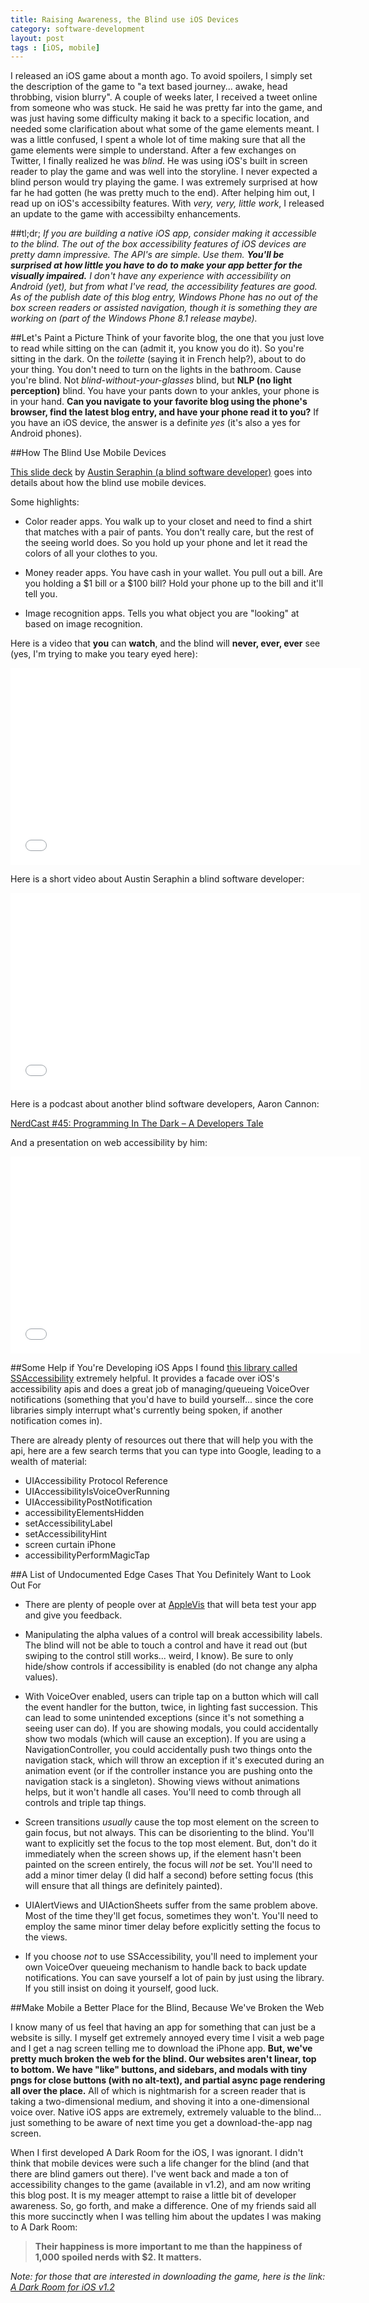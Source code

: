```yaml
---
title: Raising Awareness, the Blind use iOS Devices
category: software-development
layout: post
tags : [iOS, mobile]
---
```


I released an iOS game about a month ago. To avoid spoilers, I simply set the description of the game to "a text based journey... awake, head throbbing, vision blurry". A couple of weeks later, I received a tweet online from someone who was stuck. He said he was pretty far into the game, and was just having some difficulty making it back to a specific location, and needed some clarification about what some of the game elements meant. I was a little confused, I spent a whole lot of time making sure that all the game elements were simple to understand. After a few exchanges on Twitter, I finally realized he was _blind_. He was using iOS's built in screen reader to play the game and was well into the storyline. I never expected a blind person would try playing the game. I was extremely surprised at how far he had gotten (he was pretty much to the end). After helping him out, I read up on iOS's accessibilty features. With _very, very, little work_, I released an update to the game with accessibilty enhancements.

##tl;dr;
_If you are building a native iOS app, consider making it accessible to the blind. The out of the box accessibility features of iOS devices are pretty damn impressive. The API's are simple. Use them. **You'll be surprised at how little you have to do to make your app better for the visually impaired.** I don't have any experience with accessibility on Android (yet), but from what I've read, the accessibility features are good. As of the publish date of this blog entry, Windows Phone has no out of the box screen readers or assisted navigation, though it is something they are working on (part of the Windows Phone 8.1 release maybe)._

##Let's Paint a Picture
Think of your favorite blog, the one that you just love to read while sitting on the can (admit it, you know you do it). So you're sitting in the dark. On the _toilette_ (saying it in French help?), about to do your thing. You don't need to turn on the lights in the bathroom. Cause you're blind. Not _blind-without-your-glasses_ blind, but **NLP (no light perception)** blind. You have your pants down to your ankles, your phone is in your hand. **Can you navigate to your favorite blog using the phone's browser, find the latest blog entry, and have your phone read it to you?** If you have an iOS device, the answer is a definite _yes_ (it's also a yes for Android phones).

##How The Blind Use Mobile Devices

[This slide deck](http://www.slideshare.net/AdrianoMartino/ruby-motion-andiosaccessibility) by [Austin Seraphin (a blind software developer)](http://austinseraphin.com/about/) goes into details about how the blind use mobile devices.

Some highlights:

- Color reader apps. You walk up to your closet and need to find a shirt that matches with a pair of pants. You don't really care, but the rest of the seeing world does. So you hold up your phone and let it read the colors of all your clothes to you.

- Money reader apps. You have cash in your wallet. You pull out a bill. Are you holding a $1 bill or a $100 bill? Hold your phone up to the bill and it'll tell you.

- Image recognition apps. Tells you what object you are "looking" at based on image recognition.

Here is a video that **you** can **watch**, and the blind will **never, ever, ever** see (yes, I'm trying to make you teary eyed here):

<iframe width="560" height="315" src="//www.youtube.com/embed/Cd4SPDUfJ-A" frameborder="0" allowfullscreen="allowfullscreen">tap, tap, see</iframe>

Here is a short video about Austin Seraphin a blind software developer:

<iframe width="560" height="315" src="//www.youtube.com/embed/-h_Xi0id1NM" frameborder="0" allowfullscreen="allowfullscreen">Austin Seraphin</iframe>

Here is a podcast about another blind software developers, Aaron Cannon:

[NerdCast #45: Programming In The Dark – A Developers Tale](http://blog.nerdery.com/2013/09/nerdcast-45-programming-in-the-dark-a-developers-tale/)

And a presentation on web accessibility by him:

<iframe src="//player.vimeo.com/video/34968569" width="560" height="315" frameborder="0" allowfullscreen="allowfullscreen">Aaron Cannon</iframe>

##Some Help if You're Developing iOS Apps
I found [this library called SSAccessibility](https://github.com/splinesoft/SSAccessibility) extremely helpful. It provides a facade over iOS's accessibility apis and does a great job of managing/queueing VoiceOver notifications (something that you'd have to build yourself... since the core libraries simply interrupt what's currently being spoken, if another notification comes in).

There are already plenty of resources out there that will help you with the api, here are a few search terms that you can type into Google, leading to a wealth of material:

- UIAccessibility Protocol Reference
- UIAccessibilityIsVoiceOverRunning
- UIAccessibilityPostNotification
- accessibilityElementsHidden
- setAccessibilityLabel
- setAccessibilityHint
- screen curtain iPhone
- accessibilityPerformMagicTap

##A List of Undocumented Edge Cases That You Definitely Want to Look Out For

- There are plenty of people over at [AppleVis](http://applevis.com) that will beta test your app and give you feedback.

- Manipulating the alpha values of a control will break accessibility labels. The blind will not be able to touch a control and have it read out (but swiping to the control still works... weird, I know). Be sure to only hide/show controls if accessibility is enabled (do not change any alpha values).

- With VoiceOver enabled, users can triple tap on a button which will call the event handler for the button, twice, in lighting fast succession. This can lead to some unintended exceptions (since it's not something a seeing user can do). If you are showing modals, you could accidentally show two modals (which will cause an exception). If you are using a NavigationController, you could accidentally push two things onto the navigation stack, which will throw an exception if it's executed during an animation event (or if the controller instance you are pushing onto the navigation stack is a singleton). Showing views without animations helps, but it won't handle all cases. You'll need to comb through all controls and triple tap things.

- Screen transitions _usually_ cause the top most element on the screen to gain focus, but not always. This can be disorienting to the blind. You'll want to explicitly set the focus to the top most element. But, don't do it immediately when the screen shows up, if the element hasn't been painted on the screen entirely, the focus will _not_ be set. You'll need to add a minor timer delay (I did half a second) before setting focus (this will ensure that all things are definitely painted).

- UIAlertViews and UIActionSheets suffer from the same problem above. Most of the time they'll get focus, sometimes they won't. You'll need to employ the same minor timer delay before explicitly setting the focus to the views.

- If you choose _not_ to use SSAccessibility, you'll need to implement your own VoiceOver queueing mechanism to handle back to back update notifications. You can save yourself a lot of pain by just using the library. If you still insist on doing it yourself, good luck.

##Make Mobile a Better Place for the Blind, Because We've Broken the Web

I know many of us feel that having an app for something that can just be a website is silly. I myself get extremely annoyed every time I visit a web page and I get a nag screen telling me to download the iPhone app. **But, we've pretty much broken the web for the blind. Our websites aren't linear, top to bottom. We have "like" buttons, and sidebars, and modals with tiny pngs for close buttons (with no alt-text), and partial async page rendering all over the place.** All of which is nightmarish for a screen reader that is taking a two-dimensional medium, and shoving it into a one-dimensional voice over. Native iOS apps are extremely, extremely valuable to the blind... just something to be aware of next time you get a download-the-app nag screen.

When I first developed A Dark Room for the iOS, I was ignorant. I didn't think that mobile devices were such a life changer for the blind (and that there are blind gamers out there). I've went back and made a ton of accessibility changes to the game (available in v1.2), and am now writing this blog post. It is my meager attempt to raise a little bit of developer awareness. So, go forth, and make a difference. One of my friends said all this more succinctly when I was telling him about the updates I was making to A Dark Room:

>**Their happiness is more important to me than the happiness of 1,000 spoiled nerds with $2. It matters.**

_Note: for those that are interested in downloading the game, here is the link: [A Dark Room for iOS v1.2](https://itunes.apple.com/us/app/a-dark-room/id736683061?ls=1&mt=8)_
